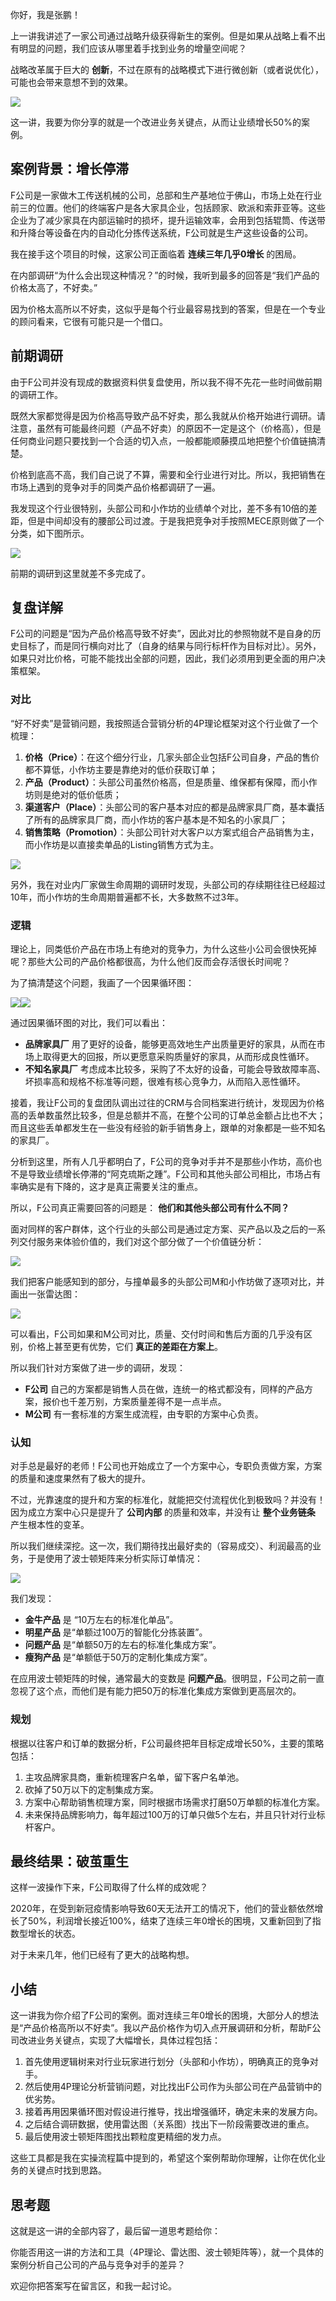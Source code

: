 你好，我是张鹏！

上一讲我讲述了一家公司通过战略升级获得新生的案例。但是如果从战略上看不出有明显的问题，我们应该从哪里着手找到业务的增量空间呢？

战略改革属于巨大的 **创新**，不过在原有的战略模式下进行微创新（或者说优化），可能也会带来意想不到的效果。

![](https://static001.geekbang.org/resource/image/fc/68/fc273a97ecd382e334cac826fda03868.jpg?wh=2700*1358)

这一讲，我要为你分享的就是一个改进业务关键点，从而让业绩增长50%的案例。

## 案例背景：增长停滞

F公司是一家做木工传送机械的公司，总部和生产基地位于佛山，市场上处在行业前三的位置。他们的终端客户是各大家具企业，包括顾家、欧派和索菲亚等。这些企业为了减少家具在内部运输时的损坏，提升运输效率，会用到包括辊筒、传送带和升降台等设备在内的自动化分拣传送系统，F公司就是生产这些设备的公司。

我在接手这个项目的时候，这家公司正面临着 **连续三年几乎0增长** 的困局。

在内部调研“为什么会出现这种情况？”的时候，我听到最多的回答是“我们产品的价格太高了，不好卖。”

因为价格太高所以不好卖，这似乎是每个行业最容易找到的答案，但是在一个专业的顾问看来，它很有可能只是一个借口。

## 前期调研

由于F公司并没有现成的数据资料供复盘使用，所以我不得不先花一些时间做前期的调研工作。

既然大家都觉得是因为价格高导致产品不好卖，那么我就从价格开始进行调研。请注意，虽然有可能最终问题（产品不好卖）的原因不一定是这个（价格高），但是任何商业问题只要找到一个合适的切入点，一般都能顺藤摸瓜地把整个价值链搞清楚。

价格到底高不高，我们自己说了不算，需要和全行业进行对比。所以，我把销售在市场上遇到的竞争对手的同类产品价格都调研了一遍。

我发现这个行业很特别，头部公司和小作坊的业绩单个对比，差不多有10倍的差距，但是中间却没有的腰部公司过渡。于是我把竞争对手按照MECE原则做了一个分类，如下图所示。

![](https://static001.geekbang.org/resource/image/33/a8/33bee23e70db952d00166acab06441a8.jpg?wh=2700*828)

前期的调研到这里就差不多完成了。

## 复盘详解

F公司的问题是“因为产品价格高导致不好卖”，因此对比的参照物就不是自身的历史目标了，而是同行横向对比了（自身的结果与同行标杆作为目标对比）。另外，如果只对比价格，可能不能找出全部的问题，因此，我们必须用到更全面的用户决策框架。

### 对比

“好不好卖”是营销问题，我按照适合营销分析的4P理论框架对这个行业做了一个梳理：

1. **价格（Price）**：在这个细分行业，几家头部企业包括F公司自身，产品的售价都不算低，小作坊主要是靠绝对的低价获取订单；
2. **产品（Product）**：头部公司虽然价格高，但是质量、维保都有保障，而小作坊则是绝对的低价低质；
3. **渠道客户（Place）**：头部公司的客户基本对应的都是品牌家具厂商，基本囊括了所有的品牌家具厂商，而小作坊的客户基本是不知名的小家具厂；
4. **销售策略（Promotion）**：头部公司针对大客户以方案式组合产品销售为主，而小作坊是以直接卖单品的Listing销售方式为主。

![](https://static001.geekbang.org/resource/image/8a/bd/8a9e17cfa58169c88b71ba270ae770bd.jpg?wh=2700*525)

另外，我在对业内厂家做生命周期的调研时发现，头部公司的存续期往往已经超过10年，而小作坊的生命周期普遍都不长，大多数熬不过3年。

### 逻辑

理论上，同类低价产品在市场上有绝对的竞争力，为什么这些小公司会很快死掉呢？那些大公司的产品价格都很高，为什么他们反而会存活很长时间呢？

为了搞清楚这个问题，我画了一个因果循环图：

![](https://static001.geekbang.org/resource/image/3a/44/3a41bd542463f0df4347b71b7788yy44.jpg?wh=2700*1519)![](https://static001.geekbang.org/resource/image/b1/2f/b15ac9f5a6e94dcce4604d73b12aa22f.jpg?wh=2700*1519)

通过因果循环图的对比，我们可以看出：

- **品牌家具厂** 用了更好的设备，能够更高效地生产出质量更好的家具，从而在市场上取得更大的回报，所以更愿意采购质量好的家具，从而形成良性循环。
- **不知名家具厂** 考虑成本比较多，采购了不太好的设备，可能会导致故障率高、坏损率高和规格不标准等问题，很难有核心竞争力，从而陷入恶性循环。

接着，我让F公司的复盘团队调出过往的CRM与合同档案进行统计，发现因为价格高的丢单数虽然比较多，但是总额并不高，在整个公司的订单总金额占比也不大；而且这些丢单都发生在一些没有经验的新手销售身上，跟单的对象都是一些不知名的家具厂。

分析到这里，所有人几乎都明白了，F公司的竞争对手并不是那些小作坊，高价也不是导致业绩增长停滞的“阿克琉斯之踵”。F公司和其他头部公司相比，市场占有率确实是有下降的，这才是真正需要关注的重点。

所以，F公司真正需要回答的问题是： **他们和其他头部公司有什么不同？**

面对同样的客户群体，这个行业的头部公司是通过定方案、买产品以及之后的一系列交付服务来体验价值的，我们对这个部分做了一个价值链分析：

![](https://static001.geekbang.org/resource/image/0c/f9/0c96de2cb6df14d78df1b8c1b54b61f9.jpg?wh=2700*407)

我们把客户能感知到的部分，与撞单最多的头部公司M和小作坊做了逐项对比，并画出一张雷达图：

![](https://static001.geekbang.org/resource/image/bd/c5/bd48a296d85b819fda0yy88429647cc5.jpg?wh=2700*1519)

可以看出，F公司如果和M公司对比，质量、交付时间和售后方面的几乎没有区别，价格上甚至更有优势，它们 **真正的差距在方案上**。

所以我们针对方案做了进一步的调研，发现：

- **F公司** 自己的方案都是销售人员在做，连统一的格式都没有，同样的产品方案，报价也千差万别，方案质量差得不是一点半点。
- **M公司** 有一套标准的方案生成流程，由专职的方案中心负责。

### 认知

对手总是最好的老师！F公司也开始成立了一个方案中心，专职负责做方案，方案的质量和速度果然有了极大的提升。

不过，光靠速度的提升和方案的标准化，就能把交付流程优化到极致吗？并没有！因为成立方案中心只是提升了 **公司内部** 的质量和效率，并没有让 **整个业务链条** 产生根本性的变革。

所以我们继续深挖。这一次，我们期待找出最好卖的（容易成交）、利润最高的业务，于是使用了波士顿矩阵来分析实际订单情况：

![](https://static001.geekbang.org/resource/image/32/cd/32a4793229c5337aa2d3e34e8c98a0cd.jpg?wh=2700*1519)

我们发现：

- **金牛产品** 是 “10万左右的标准化单品”。
- **明星产品** 是“单额过100万的智能化分拣装置”。
- **问题产品** 是“单额50万的左右的标准化集成方案”。
- **瘦狗产品** 是“单额低于50万的定制化集成方案”。

在应用波士顿矩阵的时候，通常最大的变数是 **问题产品**。很明显，F公司之前一直忽视了这个点，而他们是有能力把50万的标准化集成方案做到更高层次的。

### 规划

根据以往客户和订单的数据分析，F公司最终把年目标定成增长50%，主要的策略包括：

1. 主攻品牌家具商，重新梳理客户名单，留下客户名单池。
2. 砍掉了50万以下的定制集成方案。
3. 方案中心帮助销售梳理方案，同时根据市场需求打磨50万单额的标准化方案。
4. 未来保持品牌影响力，每年超过100万的订单只做5个左右，并且只针对行业标杆客户。

## 最终结果：破茧重生

这样一波操作下来，F公司取得了什么样的成效呢？

2020年，在受到新冠疫情影响导致60天无法开工的情况下，他们的营业额依然增长了50%，利润增长接近100%，结束了连续三年0增长的困境，又重新回到了指数型增长的状态。

对于未来几年，他们已经有了更大的战略构想。

## 小结

这一讲我为你介绍了F公司的案例。面对连续三年0增长的困境，大部分人的想法是“产品价格高所以不好卖”。我以产品价格作为切入点开展调研和分析，帮助F公司改进业务关键点，实现了大幅增长，具体过程包括：

1. 首先使用逻辑树来对行业玩家进行划分（头部和小作坊），明确真正的竞争对手。
2. 然后使用4P理论分析营销问题，对比找出F公司作为头部公司在产品营销中的优劣势。
3. 接着再用因果循环图对假设进行推导，找出增强循环，确定未来的发展方向。
4. 之后结合调研数据，使用雷达图（关系图）找出下一阶段需要改进的重点。
5. 最后使用波士顿矩阵图找出颗粒度更精细的发力点。

这些工具都是我在实操流程篇中提到的，希望这个案例帮助你理解，让你在优化业务的关键点时找到思路。

## 思考题

这就是这一讲的全部内容了，最后留一道思考题给你：

你能否用这一讲的方法和工具（4P理论、雷达图、波士顿矩阵等），就一个具体的案例分析自己公司的产品与竞争对手的差异？

欢迎你把答案写在留言区，和我一起讨论。